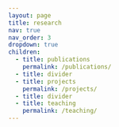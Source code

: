 ```yaml
---
layout: page
title: research
nav: true
nav_order: 3
dropdown: true
children:
  - title: publications
    permalink: /publications/
  - title: divider
  - title: projects
    permalink: /projects/
  - title: divider
  - title: teaching
    permalink: /teaching/
---
```

